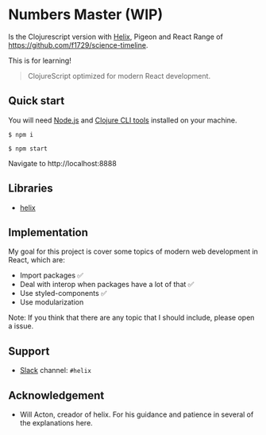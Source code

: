 # Numbers Master (WIP)

Is the Clojurescript version with [Helix](https://github.com/Lokeh/helix), Pigeon and React Range of https://github.com/f1729/science-timeline.

This is for learning!

> ClojureScript optimized for modern React development.

## Quick start

You will need [Node.js](https://nodejs.org/en/) and [Clojure CLI tools](https://clojure.org/guides/getting_started) installed on your machine.

```
$ npm i

$ npm start
```

Navigate to http://localhost:8888


## Libraries

- [helix](https://github.com/Lokeh/helix)


## Implementation

My goal for this project is cover some topics of modern web development in React, which are:

- Import packages ✅
- Deal with interop when packages have a lot of that ✅
- Use styled-components ✅
- Use modularization 

Note: If you think that there are any topic that I should include, please open a issue.


## Support

- [Slack](https://clojurians.net) channel: `#helix`

## Acknowledgement

- Will Acton, creador of helix. For his guidance and patience in several of the explanations here.
